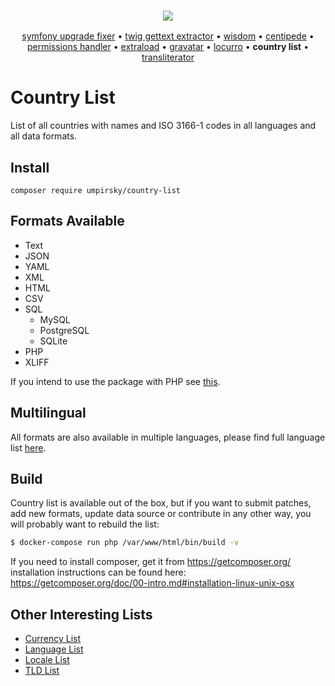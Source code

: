 <h3 align="center">
    <a href="https://github.com/umpirsky">
        <img src="https://farm2.staticflickr.com/1709/25098526884_ae4d50465f_o_d.png" />
    </a>
</h3>
<p align="center">
  <a href="https://github.com/umpirsky/Symfony-Upgrade-Fixer">symfony upgrade fixer</a> &bull;
  <a href="https://github.com/umpirsky/Twig-Gettext-Extractor">twig gettext extractor</a> &bull;
  <a href="https://github.com/umpirsky/wisdom">wisdom</a> &bull;
  <a href="https://github.com/umpirsky/centipede">centipede</a> &bull;
  <a href="https://github.com/umpirsky/PermissionsHandler">permissions handler</a> &bull;
  <a href="https://github.com/umpirsky/Extraload">extraload</a> &bull;
  <a href="https://github.com/umpirsky/Gravatar">gravatar</a> &bull;
  <a href="https://github.com/umpirsky/locurro">locurro</a> &bull;
  <b>country list</b> &bull;
  <a href="https://github.com/umpirsky/Transliterator">transliterator</a>
</p>

Country List
============

List of all countries with names and ISO 3166-1 codes in all languages and all data formats.

Install
-------------
```shell
composer require umpirsky/country-list
```

Formats Available
-----------------

- Text
- JSON
- YAML
- XML
- HTML
- CSV
- SQL
    * MySQL
    * PostgreSQL
    * SQLite
- PHP
- XLIFF

If you intend to use the package with PHP see [this](https://github.com/umpirsky/country-list/blob/master/bin/build#L11-L19).

Multilingual
------------

All formats are also available in multiple languages, please find full language list [here](https://github.com/umpirsky/country-list/tree/master/data).

Build
-----

Country list is available out of the box, but if you want to submit patches, add new formats,
update data source or contribute in any other way, you will probably want to rebuild the list:

```bash
$ docker-compose run php /var/www/html/bin/build -v
```
If you need to install composer, get it from https://getcomposer.org/
installation instructions can be found here:
https://getcomposer.org/doc/00-intro.md#installation-linux-unix-osx


Other Interesting Lists
-----------------------

* [Currency List](https://github.com/umpirsky/currency-list)
* [Language List](https://github.com/umpirsky/language-list)
* [Locale List](https://github.com/umpirsky/locale-list)
* [TLD List](https://github.com/umpirsky/tld-list)
